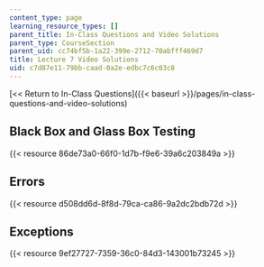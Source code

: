 ```yaml
---
content_type: page
learning_resource_types: []
parent_title: In-Class Questions and Video Solutions
parent_type: CourseSection
parent_uid: cc74bf5b-1a22-399e-2712-70abfff469d7
title: Lecture 7 Video Solutions
uid: c7d87e11-79bb-caad-0a2e-edbc7c6c03c8
---
```


[\<\< Return to In-Class Questions]({{< baseurl >}}/pages/in-class-questions-and-video-solutions)

Black Box and Glass Box Testing
-------------------------------

{{< resource 86de73a0-66f0-1d7b-f9e6-39a6c203849a >}}

Errors
------

{{< resource d508dd6d-8f8d-79ca-ca86-9a2dc2bdb72d >}}

Exceptions
----------

{{< resource 9ef27727-7359-36c0-84d3-143001b73245 >}}